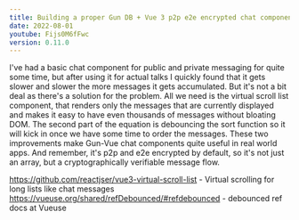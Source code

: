 ```yaml
---
title: Building a proper Gun DB + Vue 3 p2p e2e encrypted chat component
date: 2022-08-01
youtube: Fijs0M6fFwc
version: 0.11.0
---
```


I've had a basic chat component for public and private messaging for quite some time, but after using it for actual talks I quickly found that it gets slower and slower the more messages it gets accumulated. But it's not a bit deal as there's a solution for the problem. All we need is the virtual scroll list component, that renders only the messages that are currently displayed and makes it easy to have even thousands of messages without bloating DOM. The second part of the equation is debouncing the sort function so it will kick in once we have some time to order the messages. These two improvements make Gun-Vue chat components quite useful in real world apps. And remember, it's p2p and e2e encrypted by default, so it's not just an array, but a cryptographically verifiable message flow. 

https://github.com/reactjser/vue3-virtual-scroll-list - Virtual scrolling for long lists like chat messages
https://vueuse.org/shared/refDebounced/#refdebounced - debounced ref docs at Vueuse